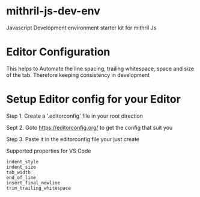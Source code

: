 # mithril-js-dev-env
Javascript Development environment starter kit for mithril Js

# Editor Configuration
This helps to Automate the line spacing, trailing whitespace, space and size of the tab. Therefore keeping consistency in development

# Setup Editor config for your Editor
Step 1. Create a '.editorconfig' file in your root direction

Sept 2. Goto https://editorconfig.org/ to get the config that suit you

Step 3. Paste it in the editorconfig file your just create

Supported properties for VS Code
```
indent_style
indent_size
tab_width
end_of_line
insert_final_newline
trim_trailing_whitespace
```
